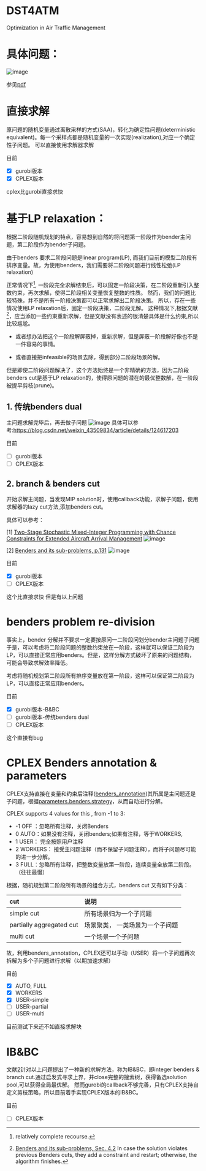 # DST4ATM
Optimization in Air Traffic Management
# 具体问题：
![image](https://github.com/Duzhuoming/DST4ATM/assets/65158088/f74b08e7-ec86-4a37-a1bf-dc4cd25c4a5a)

参见[pdf](https://github.com/Duzhuoming/DST4ATM/blob/c6c62bffd5eb14bc0592e5127c67f2698d938df4/Integrated%20runway%20scheduling%20under%20operational%20time%20uncertainty.pdf)

# 直接求解

原问题的随机变量通过离散采样的方式(SAA)，转化为确定性问题(deterministic equivalent)。每一个采样点都是随机变量的一次实现(realization),对应一个确定性子问题。
可以直接使用求解器求解

目前
- [x] gurobi版本
- [x] CPLEX版本

cplex比gurobi直接求快
# 基于LP relaxation：
根据二阶段随机规划的特点，容易想到自然的将问题第一阶段作为bender主问题，第二阶段作为bender子问题。

由于benders 要求二阶段问题是linear program(LP), 而我们目前的模型二阶段有排序变量。故，为使用benders，我们需要将二阶段问题进行线性松弛(LP relaxation)

正常情况下[^1], 一阶段完全求解结束后，可以固定一阶段决策，在二阶段重新引入整数约束，再次求解，使得二阶段相关变量恢复整数的性质。
然而，我们的问题比较特殊，并不是所有一阶段决策都可以正常求解出二阶段决策。 所以，存在一些情况使用LP relaxation后，固定一阶段决策，二阶段无解。
这种情况下,根据文献[^2]，应当添加一些约束重新求解，但是文献没有表述的很清楚具体是什么约束,所以比较尴尬。

* 或者想办法把这个一阶段解屏蔽掉，重新求解，但是屏蔽一阶段解好像也不是一件容易的事情。

* 或者直接把infeasible的场景去除，得到部分二阶段场景的解。

但是即使二阶段问题解决了，这个方法始终是一个非精确的方法，因为二阶段benders cut是基于LP relaxation的，使得原问题的潜在的最优整数解，在一阶段被提早剪枝(prune)。
## 1. 传统benders dual
主问题求解完毕后，再去做子问题
![image](https://github.com/Duzhuoming/DST4ATM/assets/65158088/903515f1-4492-49ad-9176-dbe254a8fae3)
具体可以参考:https://blog.csdn.net/weixin_43509834/article/details/124617203

目前
- [ ] gurobi版本
- [ ] CPLEX版本
## 2. branch & benders cut
开始求解主问题，当发现MIP solution时，使用callback功能，求解子问题，使用求解器的lazy cut方法,添加benders cut。

具体可以参考：

[1] [Two-Stage Stochastic Mixed-Integer Programming with Chance Constraints for Extended Aircraft Arrival Management](https://doi.org/10.1287/trsc.2020.0991)
![image](https://github.com/Duzhuoming/DST4ATM/assets/65158088/8e9a326a-aeb8-4dcc-b29a-003f06abd657)

[2] [Benders and its sub-problems, p.131][ref1]
![image](https://github.com/Duzhuoming/DST4ATM/assets/65158088/3b071d51-9db6-43e0-ac7d-b76640c74617)

目前
- [x] gurobi版本
- [ ] CPLEX版本
 
这个比直接求快 但是有以上问题

# benders problem re-division  

事实上，bender 分解并不要求一定要按原问一二阶段问划分bender主问题子问题
于是，可以考虑将二阶段问题的整数约束放在一阶段，这样就可以保证二阶段为LP，可以直接正常应用benders。但是，这样分解方式破坏了原来的问题结构，可能会导致求解效率降低。

考虑将随机规划第二阶段所有排序变量放在第一阶段，这样可以保证第二阶段为LP，可以直接正常应用benders。

目前
- [x] gurobi版本-B&BC
- [ ] gurobi版本-传统benders dual
- [ ] CPLEX版本

这个直接有bug

# CPLEX  Benders annotation & parameters
CPLEX支持直接在变量和约束后注释([benders_annotation][ref2])其所属是主问题还是子问题，根据[parameters.benders.strategy][ref3]，从而自动进行分解。

CPLEX supports 4 values for this , from -1 to 3:

- -1 OFF ：忽略所有注释，关闭Benders
-  0 AUTO：如果没有注释，关闭benders;如果有注释，等于WORKERS,
- 1 USER： 完全按照用户注释
- 2 WORKERS： 接受主问题注释（而不保留子问题注释），而将子问题尽可能的进一步分解。
- 3 FULL：忽略所有注释，把整数变量放第一阶段，连续变量全放第二阶段。（往往最慢）


根据，随机规划第二阶段所有场景的组合方式，benders cut 又有如下分类：

| cut                      | 说明               |
|:-------------------------|:-----------------|
| simple cut               | 所有场景归为一个子问题      |
| partially aggregated cut | 场景聚类， 一类场景为一个子问题 |
| multi cut                | 一个场景一个子问题        |

故，利用benders_annotation，CPLEX还可以手动（USER）将一个子问题再次拆解为多个子问题进行求解（以期加速求解）

目前
- [x] AUTO, FULL
- [x] WORKERS
- [x] USER-simple
- [ ] USER-partial
- [ ] USER-multi

目前测试下来还不如直接求解块

# IB&BC
文献[2][ref1]针对以上问题提出了一种新的求解方法，称为IB&BC，即integer benders & branch cut.通过启发式寻求上界，并close完整的搜索树，获得备选solution pool,可以获得全局最优解。
然而gurobi的callback不够完善，只有CPLEX支持自定义剪枝策略，所以目前着手实现CPLEX版本的IB&BC。

目前
- [ ] CPLEX版本



[ref1]:https://openresearch-repository.anu.edu.au/bitstream/1885/203507/1/thesis.pdf
[ref2]:https://github.com/IBMDecisionOptimization/docplex-examples/blob/master/examples/mp/jupyter/Benders_decomposition.ipynb
[ref3]:https://www.ibm.com/docs/zh/icos/22.1.1?topic=parameters-benders-strategy
[^1]: relatively complete recourse.
[^2]:[Benders and its sub-problems, Sec. 4.2][ref1] In case the solution violates previous Benders cuts, they add a constraint and restart; otherwise, the algorithm finishes.
